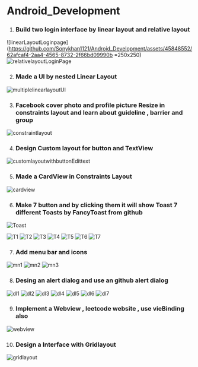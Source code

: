 # Android_Development

1) ### Build two login interface by linear layout and relative layout
![linearLayoutLoginpage](https://github.com/Sonykhan1121/Android_Development/assets/45848552/62afcaf4-2aa4-4565-8732-2f66bd09990b =250x250)
![relativelayoutLoginPage](https://github.com/Sonykhan1121/Android_Development/assets/45848552/948bfad7-ccd8-402e-9d2e-6c2c4545f17c)

2) ### Made a UI by nested Linear Layout
![multiplelinearlayoutUI](https://github.com/Sonykhan1121/Android_Development/assets/45848552/237b89cc-d2ea-4744-9d4b-e9e16180fd23)

3) ### Facebook cover photo and profile picture Resize in constraints layout and learn about guideline , barrier and group
![constraintlayout](https://github.com/Sonykhan1121/Android_Development/assets/45848552/f56e866d-a460-427e-82fe-3b3ec27d2757)

4) ### Design Custom layout for button and TextView
![customlayoutwithbuttonEdittext](https://github.com/Sonykhan1121/Android_Development/assets/45848552/ab6bdd85-a354-4a0f-9bc3-0ebc2da48f2f)

5) ### Made a CardView in Constraints Layout
![cardview](https://github.com/Sonykhan1121/Android_Development/assets/45848552/1195b50d-f0cb-4e96-a9ad-43a0ff407f63)

6) ### Make 7 button and by clicking them it will show Toast 7 different Toasts by FancyToast from github

![Toast](https://github.com/Sonykhan1121/Android_Development/assets/45848552/1c655fb8-957f-46db-ae9a-39a7f572c202)

![T1](https://github.com/Sonykhan1121/Android_Development/assets/45848552/a1aac047-7a56-49b2-b6ec-29b2a6ed4037)
![T2](https://github.com/Sonykhan1121/Android_Development/assets/45848552/f717dd43-143b-46eb-85e3-ac870f6a79c4)
![T3](https://github.com/Sonykhan1121/Android_Development/assets/45848552/775db299-1dc3-4227-a223-be8bbb02f36c)
![T4](https://github.com/Sonykhan1121/Android_Development/assets/45848552/a4cdf448-9bf6-4f9e-816f-d3181c3208b8)
![T5](https://github.com/Sonykhan1121/Android_Development/assets/45848552/427394fd-c4bd-4049-8f6e-abd288b4cf42)
![T6](https://github.com/Sonykhan1121/Android_Development/assets/45848552/4e597ce4-2098-4576-b061-9396a896f7cc)
![T7](https://github.com/Sonykhan1121/Android_Development/assets/45848552/034d3fbd-b7db-4556-a23d-1fee950c135f)

7) ### Add  menu bar and icons

![mn1](https://github.com/Sonykhan1121/Android_Development/assets/45848552/1a5941a4-807c-402c-902c-c70af78f2f6f)
![mn2](https://github.com/Sonykhan1121/Android_Development/assets/45848552/02d06dc1-a28f-4c57-8113-b9a42050b6fa)
![mn3](https://github.com/Sonykhan1121/Android_Development/assets/45848552/cc29a121-c5b0-4824-8b3d-1be05c2c3220)

8)  ### Desing an alert dialog and use an  github alert dialog

![dl1](https://github.com/Sonykhan1121/Android_Development/assets/45848552/42c47551-d1e5-4fc4-8a8d-7996ddf7a0db)
![dl2](https://github.com/Sonykhan1121/Android_Development/assets/45848552/ddde9886-4513-4cba-8366-bbf78b2d8db3)
![dl3](https://github.com/Sonykhan1121/Android_Development/assets/45848552/25ff108d-bb68-4268-8e46-adf4e6f2e1dd)
![dl4](https://github.com/Sonykhan1121/Android_Development/assets/45848552/f753c3fb-ef2b-4670-82b1-9bda11bf3168)
![dl5](https://github.com/Sonykhan1121/Android_Development/assets/45848552/7fd0c683-2e26-4849-b337-a1e1819a1aa5)
![dl6](https://github.com/Sonykhan1121/Android_Development/assets/45848552/80c6e1c9-3b7f-409c-bc7c-685752e6523c)
![dl7](https://github.com/Sonykhan1121/Android_Development/assets/45848552/916e48bf-3a4b-41fd-bc18-b94a354cb239)

   
9) ### Implement a Webview , leetcode website , use vieBinding also
![webview](https://github.com/Sonykhan1121/Android_Development/assets/45848552/4ebbd8e7-8a4a-4287-94a8-bbabc8ff8ace)

10) ### Design a Interface with Gridlayout

![gridlayout](https://github.com/Sonykhan1121/Android_Development/assets/45848552/8c1d5947-892e-47cf-a8e4-e277ca352bda)
